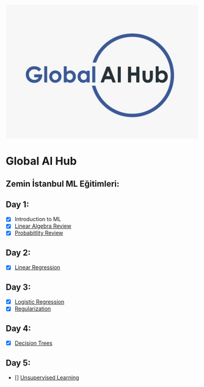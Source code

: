 ![](global.jpeg)

# Global AI Hub

## Zemin İstanbul ML Eğitimleri:

## Day 1:

- [x] Introduction to ML
- [x] [Linear Algebra Review](https://github.com/cobanov/zemin_istanbul/blob/master/Linear_Algebra.ipynb)
- [x] [Probabitlity Review](https://github.com/cobanov/zemin_istanbul/blob/master/probability.ipynb)

## Day 2:

- [x] [Linear Regression](https://github.com/cobanov/zemin_istanbul/blob/master/linear_regression.ipynb)

## Day 3:

- [x] [Logistic Regression](https://github.com/cobanov/zemin_istanbul/blob/master/logistic_regression.ipynb)
- [x] [Regularization](https://github.com/cobanov/zemin_istanbul/blob/master/regularization.ipynb)

## Day 4:

- [x] [Decision Trees](https://github.com/cobanov/zemin_istanbul/blob/master/decision_trees.ipynb)

## Day 5:

- [] [Unsupervised Learning](https://github.com/cobanov/zemin_istanbul/blob/master/unsupervised_learning.ipynb)
